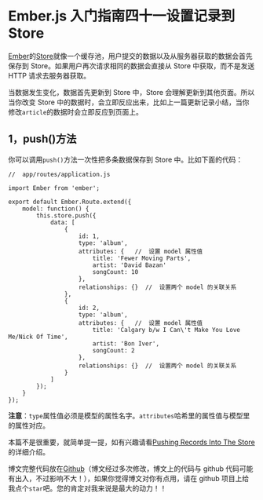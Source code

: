 # Ember.js 入门指南四十一设置记录到 Store

[Ember](http://emberjs.com)的[Store](http://emberjs.com/api/data/classes/DS.Store.html)就像一个缓存池，用户提交的数据以及从服务器获取的数据会首先保存到 Store。如果用户再次请求相同的数据会直接从 Store 中获取，而不是发送 HTTP 请求去服务器获取。

当数据发生变化，数据首先更新到 Store 中，Store 会理解更新到其他页面。所以当你改变 Store 中的数据时，会立即反应出来，比如上一篇更新记录小结，当你修改`article`的数据时会立即反应到页面上。

## 1，push()方法

你可以调用`push()`方法一次性把多条数据保存到 Store 中。比如下面的代码：

```
//  app/routes/application.js

import Ember from 'ember';

export default Ember.Route.extend({  
    model: function() {
        this.store.push({
            data: [
                {
                    id: 1,
                    type: 'album',
                    attributes: {   //  设置 model 属性值
                        title: 'Fewer Moving Parts',
                        artist: 'David Bazan'
                        songCount: 10
                    },
                    relationships: {}  //  设置两个 model 的关联关系
                },
                {
                    id: 2,
                    type: 'album',
                    attributes: {   //  设置 model 属性值
                        title: 'Calgary b/w I Can\'t Make You Love Me/Nick Of Time',
                        artist: 'Bon Iver',
                        songCount: 2
                    },  
                    relationships: {}  //  设置两个 model 的关联关系
                }
            ]
        });
    }
}); 
```

**注意**：`type`属性值必须是模型的属性名字。`attributes`哈希里的属性值与模型里的属性对应。

本篇不是很重要，就简单提一提，如有兴趣请看[Pushing Records Into The Store](https://guides.emberjs.com/v2.5.0/models/pushing-records-into-the-store/)的详细介绍。

博文完整代码放在[Github](https://github.com/ubuntuvim/my_emberjs_code)（博文经过多次修改，博文上的代码与 github 代码可能有出入，不过影响不大！），如果你觉得博文对你有点用，请在 github 项目上给我点个`star`吧。您的肯定对我来说是最大的动力！！